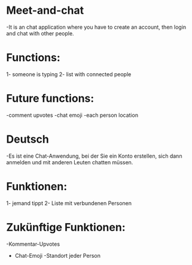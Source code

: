 # Meet-and-chat

-It is an chat application where you have to create an account, then login and chat with other people.
# Functions:
1- someone is typing
2- list with connected people
# Future functions:
-comment upvotes
-chat emoji
-each person location


# Deutsch

-Es ist eine Chat-Anwendung, bei der Sie ein Konto erstellen, sich dann anmelden und mit anderen Leuten chatten müssen.
# Funktionen:
1- jemand tippt
2- Liste mit verbundenen Personen
# Zukünftige Funktionen:
-Kommentar-Upvotes
- Chat-Emoji
-Standort jeder Person
